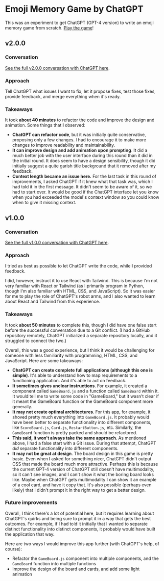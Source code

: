 # Emoji Memory Game by ChatGPT

This was an experiment to get ChatGPT (GPT-4 version) to write an emoji memory game from scratch. [Play the game](https://www.simonsmith.ca/emoji-memory-game/)!

## v2.0.0

### Conversation

[See the full v2.0.0 conversation with ChatGPT here](https://chat.openai.com/share/e9b9be46-ac79-4856-a524-55dc7f73e8ab).

### Approach

Tell ChatGPT what issues I want to fix, let it propose fixes, test those fixes, provide feedback, and merge everything when it's ready.

### Takeaways

It took **about 40 minutes** to refactor the code and improve the design and animation. Some things that I observed:

* **ChatGPT can refactor code**, but it was initially quite conservative, proposing only a few changes. I had to encourage it to make more changes to improve readability and maintainability.
* **It can improve design and add animation upon prompting**. It did a much better job with the user interface during this round than it did in the initial round. It does seem to have a design sensibility, though it did initially suggest a quite garish title background that it removed after my feedback.
* **Context length became an issue here.** For the last task in this round of improvements, I asked ChatGPT if it knew what that task was, which I had told it in the first message. It didn't seem to be aware of it, so we had to start over. It would be good if the ChatGPT interface let you know when you had exceeded the model's context window so you could know when to give it missing context.

## v1.0.0

### Conversation

[See the full v1.0.0 conversation with ChatGPT here](https://chat.openai.com/share/2c634dcb-0047-4d4b-99e8-baa70dee2ee7).

### Approach

I tried as best as possible to let ChatGPT write the code, while I provided feedback. 

I did, however, instruct it to use React with Tailwind. This is because I'm not very familiar with React or Tailwind (as I primarily program in Python, though I'm also familiar with HTML, CSS, and JavaScript). So it was easier for me to play the role of ChatGPT's robot arms, and I also wanted to learn about React and Tailwind from this experience.

### Takeaways

It took **about 50 minutes** to complete this, though I did have one false start before the successful conversation due to a Git conflict. (I had a GitHub repository remotely, ChatGPT initialized a separate repository locally, and it struggled to connect the two.)

Overall, this was a good experience, but I think it would be challenging for someone with less familiarity with programming, HTML, CSS, and JavaScript. Here are some takeaways:

* **ChatGPT can create complete full applications (although this one is simple)**. It's able to understand how to map requirements to a functioning application. And it's able to act on feedback.
* **It sometimes gives unclear instructions**. For example, it created a component called `GameBoard.js` and a function called `GameBoard` within it. It would tell me to write some code in "GameBoard," but it wasn't clear if it meant the GameBoard function or the GameBoard component more generally.
* **It may not create optimal architectures**. For this app, for example, it shoved pretty much everything into `GameBoard.js`. It probably would have been better to separate functionality into different components, like `ScoreBoard.js`, `Card.js`, `RestartButton.js`, etc. Similarly, the `GameBoard` function is pretty packed and should be refactored.
* **This said, it won't always take the same approach**. As mentioned above, I had a false start with a Git issue. During that attempt, ChatGPT _did_  separate functionality into different components.
* **It may not be great at design**. The board design in this game is pretty basic. Even when I asked for something nicer, ChatGPT didn't output CSS that made the board much more attractive. Perhaps this is because the current GPT-4 version of ChatGPT still doesn't have multimodality, so it can't see images, and I can't show it what the boring board looks like. Maybe when ChatGPT gets multimodality I can show it an example of a cool card, and have it copy that. It's also possible (perhaps even likely) that I didn't prompt it in the right way to get a better design.

### Future improvements

Overall, I think there's a lot of potential here, but it requires learning about ChatGPT's quirks and being sure to prompt it in a way that gets the best outcomes. For example, if I had told it initially that I wanted to separate distinct functionality into distinct components, it probably would have built the application that way.

Here are two ways I would improve this app further (with ChatGPT's help, of course):

* Refactor the `GameBoard.js` component into multiple components, and the `GameBoard` function into multiple functions
* Improve the design of the board and cards, and add some light animation

